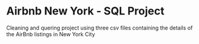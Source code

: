 # Airbnb New York - SQL Project

Cleaning and quering project using three csv files containing the details of the AirBnb listings in New York City
